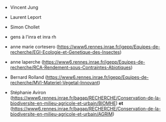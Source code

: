 - Vincent Jung

- Laurent Leport
- Simon Chollet
- gens à l'inra et inra rh
- anne marie cortesero (https://www6.rennes.inrae.fr/igepp/Equipes-de-recherche/EGI-Ecologie-et-Genetique-des-Insectes)
- anne laperche (https://www6.rennes.inrae.fr/igepp/Equipes-de-recherche/RCA-Rendement-sous-Contraintes-Abiotiques)
- Bernard Rolland (https://www6.rennes.inrae.fr/igepp/Equipes-de-recherche/MVI-Materiel-Vegetal-Innovant)
- Stéphanie Aviron (https://www6.rennes.inrae.fr/bagap/RECHERCHE/Conservation-de-la-biodiversite-en-milieu-agricole-et-urbain/BIOMHE) **et** (https://www6.rennes.inrae.fr/bagap/RECHERCHE/Conservation-de-la-biodiversite-en-milieu-agricole-et-urbain/AGRIM)
